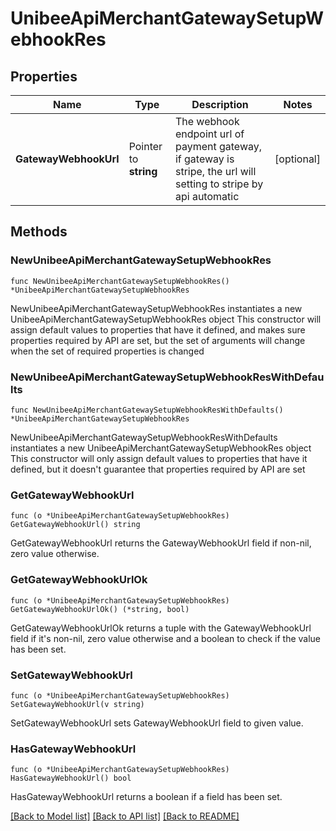 # UnibeeApiMerchantGatewaySetupWebhookRes

## Properties

Name | Type | Description | Notes
------------ | ------------- | ------------- | -------------
**GatewayWebhookUrl** | Pointer to **string** | The webhook endpoint url of payment gateway, if gateway is stripe, the url will setting to stripe by api automatic | [optional] 

## Methods

### NewUnibeeApiMerchantGatewaySetupWebhookRes

`func NewUnibeeApiMerchantGatewaySetupWebhookRes() *UnibeeApiMerchantGatewaySetupWebhookRes`

NewUnibeeApiMerchantGatewaySetupWebhookRes instantiates a new UnibeeApiMerchantGatewaySetupWebhookRes object
This constructor will assign default values to properties that have it defined,
and makes sure properties required by API are set, but the set of arguments
will change when the set of required properties is changed

### NewUnibeeApiMerchantGatewaySetupWebhookResWithDefaults

`func NewUnibeeApiMerchantGatewaySetupWebhookResWithDefaults() *UnibeeApiMerchantGatewaySetupWebhookRes`

NewUnibeeApiMerchantGatewaySetupWebhookResWithDefaults instantiates a new UnibeeApiMerchantGatewaySetupWebhookRes object
This constructor will only assign default values to properties that have it defined,
but it doesn't guarantee that properties required by API are set

### GetGatewayWebhookUrl

`func (o *UnibeeApiMerchantGatewaySetupWebhookRes) GetGatewayWebhookUrl() string`

GetGatewayWebhookUrl returns the GatewayWebhookUrl field if non-nil, zero value otherwise.

### GetGatewayWebhookUrlOk

`func (o *UnibeeApiMerchantGatewaySetupWebhookRes) GetGatewayWebhookUrlOk() (*string, bool)`

GetGatewayWebhookUrlOk returns a tuple with the GatewayWebhookUrl field if it's non-nil, zero value otherwise
and a boolean to check if the value has been set.

### SetGatewayWebhookUrl

`func (o *UnibeeApiMerchantGatewaySetupWebhookRes) SetGatewayWebhookUrl(v string)`

SetGatewayWebhookUrl sets GatewayWebhookUrl field to given value.

### HasGatewayWebhookUrl

`func (o *UnibeeApiMerchantGatewaySetupWebhookRes) HasGatewayWebhookUrl() bool`

HasGatewayWebhookUrl returns a boolean if a field has been set.


[[Back to Model list]](../README.md#documentation-for-models) [[Back to API list]](../README.md#documentation-for-api-endpoints) [[Back to README]](../README.md)


